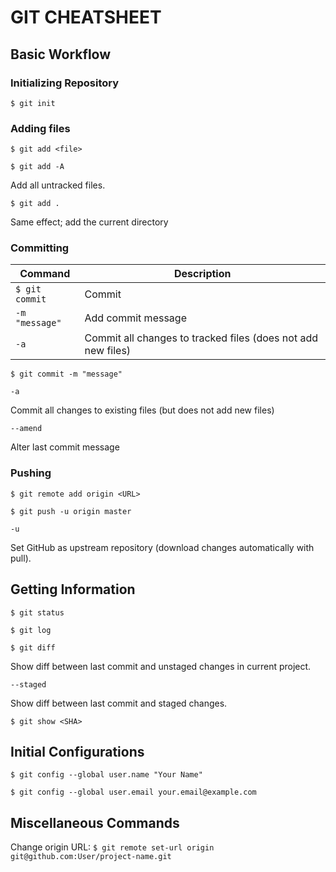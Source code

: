 # GIT CHEATSHEET

## Basic Workflow

### Initializing Repository

`$ git init`

### Adding files

`$ git add <file>`

`$ git add -A`

Add all untracked files.

`$ git add .`

Same effect; add the current directory

### Committing ###

Command|Description
----|----
`$ git commit`|Commit
`-m "message"`|Add commit message
`-a`|Commit all changes to tracked files (does not add new files)

`$ git commit -m "message"`

`-a`

Commit all changes to existing files (but does not add new files)

`--amend`

Alter last commit message

### Pushing ###

`$ git remote add origin <URL>`

`$ git push -u origin master`

`-u`

Set GitHub as upstream repository (download changes automatically with pull).


## Getting Information

`$ git status`

`$ git log`

`$ git diff`

Show diff between last commit and unstaged changes in current project.

`--staged`

Show diff between last commit and staged changes.

`$ git show <SHA>`

## Initial Configurations

`$ git config --global user.name "Your Name"`

`$ git config --global user.email your.email@example.com`

## Miscellaneous Commands

Change origin URL:
`$ git remote set-url origin git@github.com:User/project-name.git`
